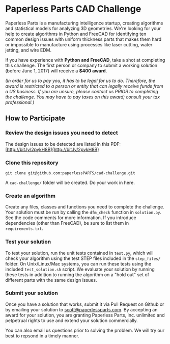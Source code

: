 Paperless Parts CAD Challenge
=============================

Paperless Parts is a manufacturing intelligence startup, creating algorithms and statistical models for analyzing 3D geometries. We're looking for your help to create algorithms in Python and FreeCAD for identifying ten common design issues with uniform thickness parts that makes them hard or impossible to manufacture using processes like laser cutting, water jetting, and wire EDM.

If you have experience with **Python and FreeCAD**, take a shot at completing this challenge. The first person or company to submit a working solution (before June 1, 2017) will receive a **$400 award**. 

*(In order for us to pay you, it has to be legal for us to do. Therefore, the award is restricted to a person or entity that can legally receive funds from a US business. If you are unsure, please contact us PRIOR to completing the challenge. You may have to pay taxes on this award; consult your tax professional.)*

How to Participate
------------------

### Review the design issues you need to detect

The design issues to be detected are listed in this PDF: [http://bit.ly/2pykH8B](http://bit.ly/2pykH8B)

### Clone this repository

`git clone git@github.com:paperlessPARTS/cad-challenge.git`

A `cad-challenge/` folder will be created. Do your work in here.

### Create an algorithm

Create any files, classes and functions you need to complete the challenge. Your solution must be run by calling the `dfm_check` function in `solution.py`. See the code comments for more information. If you introduce dependencies (other than FreeCAD), be sure to list them in `requirements.txt`. 

### Test your solution

To test your solution, run the unit tests contained in `test.py`, which will check your algorithm using the test STEP files included in the `step_files/` folder. On Unix/Linux/Mac systems, you can run these tests using the included `test_solution.sh` script. We evaluate your solution by running these tests in addition to running the algorithm on a "hold out" set of different parts with the same design issues.

### Submit your solution

Once you have a solution that works, submit it via Pull Request on Github or by emailing your solution to scott@paperlessparts.com. By accepting an award for your solution, you are granting Paperless Parts, Inc. unlimited and petpetrual rights to use and extend your solution commercially.

You can also email us questions prior to solving the problem. We will try our best to repsond in a timely manner.